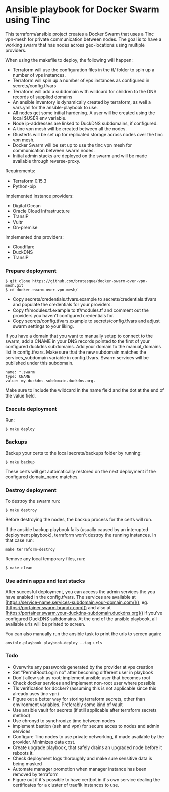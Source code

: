 # Ansible playbook for Docker Swarm using Tinc
This terraform/ansible project creates a Docker Swarm that uses a Tinc vpn-mesh for private communication between nodes. 
The goal is to have a working swarm that has nodes across geo-locations using multiple providers.

When using the makefile to deploy, the following will happen:
- Terraform will use the configuration files in the tf/ folder to spin up a number of vps instances.
- Terraform will spin up a number of vps instances as configured in secrets/config.tfvars
- Terraform will add a subdomain with wildcard for children to the DNS records of supplied domains 
- An ansible inventory is dynamically created by terraform, as well a vars.yml for the ansible-playbook to use.
- All nodes get some initial hardening. A user will be created using the local $USER env variable.
- Node ip-addresses are linked to DuckDNS subdomains, if configured.
- A tinc vpn mesh will be created between all the nodes.
- Glusterfs will be set up for replicated storage across nodes over the tinc vpn mesh.
- Docker Swarm will be set up to use the tinc vpn mesh for communication between swarm nodes.
- Initial admin stacks are deployed on the swarm and will be made available through reverse-proxy.

Requirements:
- Terraform 0.15.3
- Python-pip

Implemented instance providers:
- Digital Ocean
- Oracle Cloud Infrastructure
- TransIP
- Vultr
- On-premise

Implemented dns providers:
- Cloudflare
- DuckDNS
- TransIP

### Prepare deployment

```
$ git clone https://github.com/brutesque/docker-swarm-over-vpn-mesh.git
$ cd docker-swarm-over-vpn-mesh/
```

- Copy secrets/credentials.tfvars.example to secrets/credentials.tfvars and populate the credentials for your providers.
- Copy tf/modules.tf.example to tf/modules.tf and comment out the providers you haven't configured credentials for.
- Copy secrets/config.tfvars.example to secrets/config.tfvars and adjust swarm settings to your liking.

If you have a domain that you want to manually setup to connect to the swarm, add a CNAME in your DNS records pointed to 
the first of your configured duckdns subdomains. Add your domain to the manual_domains list in config.tfvars. Make sure
that the new subdomain matches the services_subdomain variable in config.tfvars. Swarm services will be published under
this subdomain.

```
name: *.swarm
type: CNAME
value: my-duckdns-subdomain.duckdns.org.
```
Make sure to include the wildcard in the name field and the dot at the end of the value field.

### Execute deployment

Run:
```
$ make deploy
```

### Backups

Backup your certs to the local secrets/backups folder by running:
```
$ make backup
```
These certs will get automatically restored on the next deployment if the configured domain_name matches.

### Destroy deployment

To destroy the swarm run:
```
$ make destroy
```
Before destroying the nodes, the backup process for the certs will run.


If the ansible backup playbook fails (usually caused by an interupted deployment playbook), terraform won't destroy the running instances. In that case run:
```
make terraform-destroy
```

Remove any local temporary files, run:
```
$ make clean
```

### Use admin apps and test stacks

After succesful deployment, you can access the admin services the you have enabled in the config.tfvars. The services are
available at [https://service-name.services-subdomain.your-domain.com/](), eg. [https://portainer.swarm.brandx.com]()
and also at [https://portainer.swarm.your-duckdns-subdomain.duckdns.org]() if you've configured DuckDNS subdomains.
At the end of the  ansible playbook, all available urls will be printed to screen.

You can also manually run the ansible task to print the urls to screen again:
```
ansible-playbook playbook-deploy --tag urls
```

### Todo
- Overwrite any passwords generated by the provider at vps creation
- Set "PermitRootLogin no" after becoming different user in playbook
- Don't allow ssh as root; implement ansible user that becomes root
- Check docker services and implement non-root user where possible
- Tls verification for docker? (assuming this is not applicable since this already uses tinc vpn)
- Figure out a better way for storing terraform secrets, other than environment variables. Preferably some kind of vault
- Use ansible vault for secrets (if still applicable after terraform secrets method)
- Use chronyd to synchronize time between nodes
- implement bastion (ssh and vpn) for secure acces to nodes and admin services
- Configure Tinc nodes to use private networking, if made available by the provider. Minimizes data cost.
- Create upgrade playbook, that safely drains an upgraded node before it reboots it.
- Check deployment logs thoroughly and make sure sensitive data is being masked
- Automate manager promotion when manager instance has been removed by terraform
- Figure out if it's possible to have certbot in it's own service dealing the certificates for a cluster of traefik instances to use.

